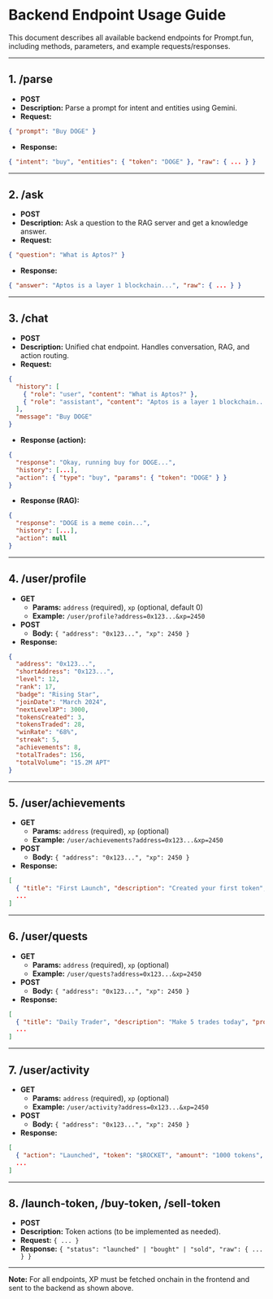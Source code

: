 # Backend Endpoint Usage Guide

This document describes all available backend endpoints for Prompt.fun, including methods, parameters, and example requests/responses.

---

## 1. /parse
- **POST**
- **Description:** Parse a prompt for intent and entities using Gemini.
- **Request:**
```json
{ "prompt": "Buy DOGE" }
```
- **Response:**
```json
{ "intent": "buy", "entities": { "token": "DOGE" }, "raw": { ... } }
```

---

## 2. /ask
- **POST**
- **Description:** Ask a question to the RAG server and get a knowledge answer.
- **Request:**
```json
{ "question": "What is Aptos?" }
```
- **Response:**
```json
{ "answer": "Aptos is a layer 1 blockchain...", "raw": { ... } }
```

---

## 3. /chat
- **POST**
- **Description:** Unified chat endpoint. Handles conversation, RAG, and action routing.
- **Request:**
```json
{
  "history": [
    { "role": "user", "content": "What is Aptos?" },
    { "role": "assistant", "content": "Aptos is a layer 1 blockchain..." }
  ],
  "message": "Buy DOGE"
}
```
- **Response (action):**
```json
{
  "response": "Okay, running buy for DOGE...",
  "history": [...],
  "action": { "type": "buy", "params": { "token": "DOGE" } }
}
```
- **Response (RAG):**
```json
{
  "response": "DOGE is a meme coin...",
  "history": [...],
  "action": null
}
```

---

## 4. /user/profile
- **GET**
  - **Params:** `address` (required), `xp` (optional, default 0)
  - **Example:** `/user/profile?address=0x123...&xp=2450`
- **POST**
  - **Body:** `{ "address": "0x123...", "xp": 2450 }`
- **Response:**
```json
{
  "address": "0x123...",
  "shortAddress": "0x123...",
  "level": 12,
  "rank": 17,
  "badge": "Rising Star",
  "joinDate": "March 2024",
  "nextLevelXP": 3000,
  "tokensCreated": 3,
  "tokensTraded": 28,
  "winRate": "68%",
  "streak": 5,
  "achievements": 8,
  "totalTrades": 156,
  "totalVolume": "15.2M APT"
}
```

---

## 5. /user/achievements
- **GET**
  - **Params:** `address` (required), `xp` (optional)
  - **Example:** `/user/achievements?address=0x123...&xp=2450`
- **POST**
  - **Body:** `{ "address": "0x123...", "xp": 2450 }`
- **Response:**
```json
[
  { "title": "First Launch", "description": "Created your first token", "icon": "🚀", "unlocked": true, "rarity": "Common" },
  ...
]
```

---

## 6. /user/quests
- **GET**
  - **Params:** `address` (required), `xp` (optional)
  - **Example:** `/user/quests?address=0x123...&xp=2450`
- **POST**
  - **Body:** `{ "address": "0x123...", "xp": 2450 }`
- **Response:**
```json
[
  { "title": "Daily Trader", "description": "Make 5 trades today", "progress": 3, "total": 5, "reward": "50 XP", "timeLeft": "18h" },
  ...
]
```

---

## 7. /user/activity
- **GET**
  - **Params:** `address` (required), `xp` (optional)
  - **Example:** `/user/activity?address=0x123...&xp=2450`
- **POST**
  - **Body:** `{ "address": "0x123...", "xp": 2450 }`
- **Response:**
```json
[
  { "action": "Launched", "token": "$ROCKET", "amount": "1000 tokens", "time": "2 hours ago", "type": "launch" },
  ...
]
```

---

## 8. /launch-token, /buy-token, /sell-token
- **POST**
- **Description:** Token actions (to be implemented as needed).
- **Request:** `{ ... }`
- **Response:** `{ "status": "launched" | "bought" | "sold", "raw": { ... } }`

---

**Note:** For all endpoints, XP must be fetched onchain in the frontend and sent to the backend as shown above. 